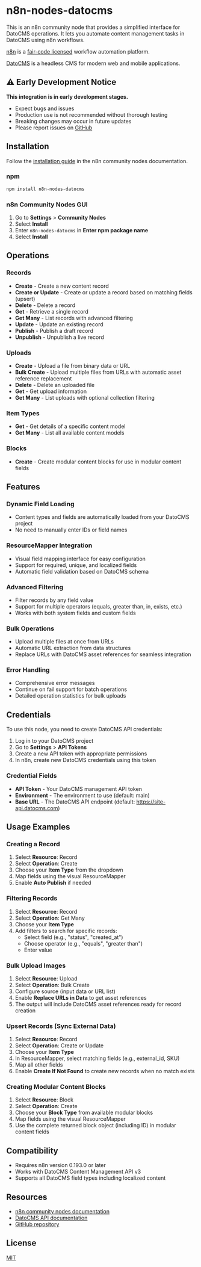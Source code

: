 # n8n-nodes-datocms

This is an n8n community node that provides a simplified interface for DatoCMS operations. It lets you automate content management tasks in DatoCMS using n8n workflows.

[n8n](https://n8n.io/) is a [fair-code licensed](https://docs.n8n.io/reference/license/) workflow automation platform.

[DatoCMS](https://www.datocms.com/) is a headless CMS for modern web and mobile applications.

## ⚠️ Early Development Notice

**This integration is in early development stages.** 
- Expect bugs and issues
- Production use is not recommended without thorough testing
- Breaking changes may occur in future updates
- Please report issues on [GitHub](https://github.com/philippherzig/n8n-nodes-datocms/issues)

## Installation

Follow the [installation guide](https://docs.n8n.io/integrations/community-nodes/installation/) in the n8n community nodes documentation.

### npm

```bash
npm install n8n-nodes-datocms
```

### n8n Community Nodes GUI

1. Go to **Settings** > **Community Nodes**
2. Select **Install**
3. Enter `n8n-nodes-datocms` in **Enter npm package name**
4. Select **Install**

## Operations

### Records

- **Create** - Create a new content record
- **Create or Update** - Create or update a record based on matching fields (upsert)
- **Delete** - Delete a record
- **Get** - Retrieve a single record
- **Get Many** - List records with advanced filtering
- **Update** - Update an existing record
- **Publish** - Publish a draft record
- **Unpublish** - Unpublish a live record

### Uploads

- **Create** - Upload a file from binary data or URL
- **Bulk Create** - Upload multiple files from URLs with automatic asset reference replacement
- **Delete** - Delete an uploaded file
- **Get** - Get upload information
- **Get Many** - List uploads with optional collection filtering

### Item Types

- **Get** - Get details of a specific content model
- **Get Many** - List all available content models

### Blocks

- **Create** - Create modular content blocks for use in modular content fields

## Features

### Dynamic Field Loading
- Content types and fields are automatically loaded from your DatoCMS project
- No need to manually enter IDs or field names

### ResourceMapper Integration
- Visual field mapping interface for easy configuration
- Support for required, unique, and localized fields
- Automatic field validation based on DatoCMS schema

### Advanced Filtering
- Filter records by any field value
- Support for multiple operators (equals, greater than, in, exists, etc.)
- Works with both system fields and custom fields

### Bulk Operations
- Upload multiple files at once from URLs
- Automatic URL extraction from data structures
- Replace URLs with DatoCMS asset references for seamless integration

### Error Handling
- Comprehensive error messages
- Continue on fail support for batch operations
- Detailed operation statistics for bulk uploads

## Credentials

To use this node, you need to create DatoCMS API credentials:

1. Log in to your DatoCMS project
2. Go to **Settings** > **API Tokens**
3. Create a new API token with appropriate permissions
4. In n8n, create new DatoCMS credentials using this token

### Credential Fields

- **API Token** - Your DatoCMS management API token
- **Environment** - The environment to use (default: main)
- **Base URL** - The DatoCMS API endpoint (default: https://site-api.datocms.com)

## Usage Examples

### Creating a Record

1. Select **Resource**: Record
2. Select **Operation**: Create
3. Choose your **Item Type** from the dropdown
4. Map fields using the visual ResourceMapper
5. Enable **Auto Publish** if needed

### Filtering Records

1. Select **Resource**: Record
2. Select **Operation**: Get Many
3. Choose your **Item Type**
4. Add filters to search for specific records:
   - Select field (e.g., "status", "created_at")
   - Choose operator (e.g., "equals", "greater than")
   - Enter value

### Bulk Upload Images

1. Select **Resource**: Upload
2. Select **Operation**: Bulk Create
3. Configure source (input data or URL list)
4. Enable **Replace URLs in Data** to get asset references
5. The output will include DatoCMS asset references ready for record creation

### Upsert Records (Sync External Data)

1. Select **Resource**: Record
2. Select **Operation**: Create or Update
3. Choose your **Item Type**
4. In ResourceMapper, select matching fields (e.g., external_id, SKU)
5. Map all other fields
6. Enable **Create If Not Found** to create new records when no match exists

### Creating Modular Content Blocks

1. Select **Resource**: Block
2. Select **Operation**: Create
3. Choose your **Block Type** from available modular blocks
4. Map fields using the visual ResourceMapper
5. Use the complete returned block object (including ID) in modular content fields

## Compatibility

- Requires n8n version 0.193.0 or later
- Works with DatoCMS Content Management API v3
- Supports all DatoCMS field types including localized content

## Resources

* [n8n community nodes documentation](https://docs.n8n.io/integrations/community-nodes/)
* [DatoCMS API documentation](https://www.datocms.com/docs/content-management-api)
* [GitHub repository](https://github.com/philippherzig/n8n-nodes-datocms)

## License

[MIT](https://github.com/philippherzig/n8n-nodes-datocms/blob/master/LICENSE.md)